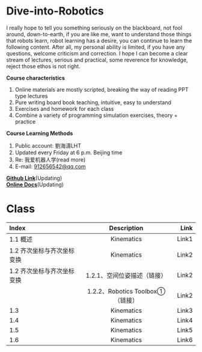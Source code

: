 # Dive-into-Robotics
I really hope to tell you something seriously on the blackboard, not fool around, down-to-earth, if you are like me, want to understand those things that robots learn, robot learning has a desire, you can continue to learn the following content.
After all, my personal ability is limited, if you have any questions, welcome criticism and correction. I hope I can become a clear stream of lectures, serious and practical, some reverence for knowledge, reject those ethos is not right.

**Course characteristics**
1. Online materials are mostly scripted, breaking the way of reading PPT type lectures  
2. Pure writing board book teaching, intuitive, easy to understand  
3. Exercises and homework for each class  
4. Combine a variety of programming simulation exercises, theory + practice

**Course Learning Methods**  
1. Public account: 劉海濤LHT  
2. Updated every Friday at 6 p.m. Beijing time  
3. Re: 我爱机器人学(read more)  
3. E-mail: 912656542@qq.com  
<!--   ![微信公众号](https://img-blog.cn/52a312b3c4be4252b50cecb954ac229b.png) -->

**[Github Link](https://github.com/LIUHAITAO-CH/Dive-into-Robotics/)**(Updating)  
**[Online Docs](https://kdocs.cn/l/cb9gYbJgQoYT/)**(Updating) 

# Class
| Index                      | Description |    Link  |
| :---                       |    :----:   |    ---:  |
| 1.1 概述                   | Kinematics  | Link1    |
| 1.2 齐次坐标与齐次坐标变换  | Kinematics  | Link2    |
| 1.2 齐次坐标与齐次坐标变换  | 1.2.1、空间位姿描述（链接）     | Link2    |
|                            | 1.2.2、Robotics Toolbox①（链接）| Link2    |  
| 1.3        | Kinematics  | Link3    |
| 1.4        | Kinematics  | Link4    |
| 1.5        | Kinematics  | Link5    |
| 1.6        | Kinematics  | Link6    |


